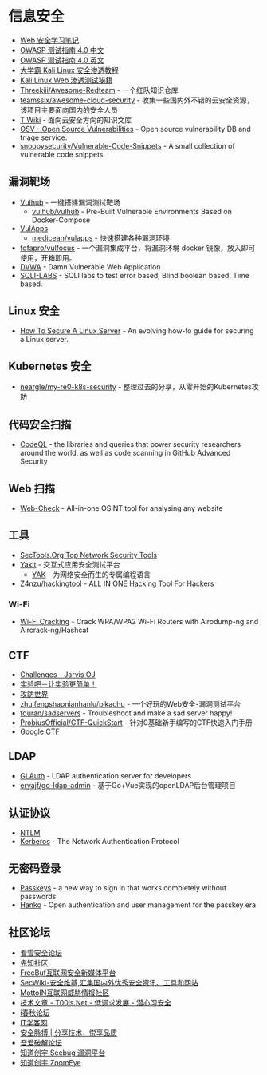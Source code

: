# 信息安全

* [Web 安全学习笔记](https://websec.readthedocs.io/zh/latest/index.html)
* [OWASP 测试指南 4.0 中文](https://kennel209.gitbooks.io/owasp-testing-guide-v4/content/zh/)
* [OWASP 测试指南 4.0 英文](https://www.owasp.org/index.php/OWASP_Testing_Guide_v4_Table_of_Contents)
* [大学霸 Kali Linux 安全渗透教程](https://legacy.gitbook.com/book/wizardforcel/daxueba-kali-linux-tutorial/details)
* [Kali Linux Web 渗透测试秘籍](https://legacy.gitbook.com/book/wizardforcel/kali-linux-web-pentest-cookbook/details)
* [Threekiii/Awesome-Redteam](https://github.com/Threekiii/Awesome-Redteam) - 一个红队知识仓库
* [teamssix/awesome-cloud-security](https://github.com/teamssix/awesome-cloud-security) - 收集一些国内外不错的云安全资源，该项目主要面向国内的安全人员
* [T Wiki](https://wiki.teamssix.com/) - 面向云安全方向的知识文库
* [OSV - Open Source Vulnerabilities](https://github.com/google/osv.dev) - Open source vulnerability DB and triage service.
* [snoopysecurity/Vulnerable-Code-Snippets](https://github.com/snoopysecurity/Vulnerable-Code-Snippets) - A small collection of vulnerable code snippets

## 漏洞靶场

* [Vulhub](https://vulhub.org/) - 一键搭建漏洞测试靶场
    * [vulhub/vulhub](https://github.com/vulhub/vulhub) - Pre-Built Vulnerable Environments Based on Docker-Compose
* [VulApps](https://vulapps.evalbug.com/)
    * [medicean/vulapps](https://github.com/medicean/vulapps) - 快速搭建各种漏洞环境
* [fofapro/vulfocus](https://github.com/fofapro/vulfocus) - 一个漏洞集成平台，将漏洞环境 docker 镜像，放入即可使用，开箱即用。
* [DVWA](https://github.com/digininja/DVWA) - Damn Vulnerable Web Application
* [SQLI-LABS](https://github.com/Audi-1/sqli-labs) - SQLI labs to test error based, Blind boolean based, Time based.

## Linux 安全

* [How To Secure A Linux Server](https://github.com/imthenachoman/How-To-Secure-A-Linux-Server) - An evolving how-to guide for securing a Linux server.

## Kubernetes 安全

* [neargle/my-re0-k8s-security](https://github.com/neargle/my-re0-k8s-security) - 整理过去的分享，从零开始的Kubernetes攻防

## 代码安全扫描

* [CodeQL](https://github.com/github/codeql) - the libraries and queries that power security researchers around the world, as well as code scanning in GitHub Advanced Security

## Web 扫描

* [Web-Check](https://github.com/Lissy93/web-check) - All-in-one OSINT tool for analysing any website

## 工具

* [SecTools.Org Top Network Security Tools](http://sectools.org/)
* [Yakit](https://github.com/yaklang/yakit) - 交互式应用安全测试平台
	* [YAK](https://yaklang.io/) - 为网络安全而生的专属编程语言
* [Z4nzu/hackingtool](https://github.com/Z4nzu/hackingtool) - ALL IN ONE Hacking Tool For Hackers

### Wi-Fi

* [Wi-Fi Cracking](https://github.com/brannondorsey/wifi-cracking) - Crack WPA/WPA2 Wi-Fi Routers with Airodump-ng and Aircrack-ng/Hashcat

## CTF

* [Challenges - Jarvis OJ](https://www.jarvisoj.com/challenges)
* [实验吧－让实验更简单！](http://www.shiyanbar.com/)
* [攻防世界](https://adworld.xctf.org.cn/)
* [zhuifengshaonianhanlu/pikachu](https://github.com/zhuifengshaonianhanlu/pikachu) - 一个好玩的Web安全-漏洞测试平台
* [fduran/sadservers](https://github.com/fduran/sadservers) - Troubleshoot and make a sad server happy!
* [ProbiusOfficial/CTF-QuickStart](https://github.com/ProbiusOfficial/CTF-QuickStart) - 针对0基础新手编写的CTF快速入门手册
* [Google CTF](https://github.com/google/google-ctf)

## LDAP

* [GLAuth](https://github.com/glauth/glauth) - LDAP authentication server for developers
* [eryajf/go-ldap-admin](https://github.com/eryajf/go-ldap-admin) - 基于Go+Vue实现的openLDAP后台管理项目

## [认证协议](https://en.wikipedia.org/wiki/Authentication_protocol)

* [NTLM](https://learn.microsoft.com/zh-cn/windows-server/security/kerberos/ntlm-overview)
* [Kerberos](https://web.mit.edu/kerberos/) - The Network Authentication Protocol

## 无密码登录

* [Passkeys](https://www.passkeys.io/) - a new way to sign in that works completely without passwords.
* [Hanko](https://github.com/teamhanko/hanko) - Open authentication and user management for the passkey era

## 社区论坛

* [看雪安全论坛](https://bbs.pediy.com/)
* [先知社区](https://xz.aliyun.com/)
* [FreeBuf互联网安全新媒体平台](https://www.freebuf.com/)
* [SecWiki-安全维基,汇集国内外优秀安全资讯、工具和网站](https://www.sec-wiki.com/)
* [MottoIN互联网威胁情报社区](http://www.mottoin.com/)
* [技术文章 - T00ls.Net - 低调求发展 - 潜心习安全](https://www.t00ls.net/tech.html)
* [i春秋论坛](https://bbs.ichunqiu.com/portal.php)
* [IT学客网](https://www.itxueke.com/)
* [安全脉搏 | 分享技术，悦享品质](https://www.secpulse.com/)
* [吾爱破解论坛](http://www.52pojie.cn/forum.php)
* [知道创宇 Seebug 漏洞平台](https://www.seebug.org/)
* [知道创宇 ZoomEye](https://www.zoomeye.org/)
